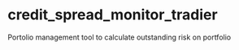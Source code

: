 # credit_spread_monitor_tradier
Portolio management tool to calculate outstanding risk on portfolio
